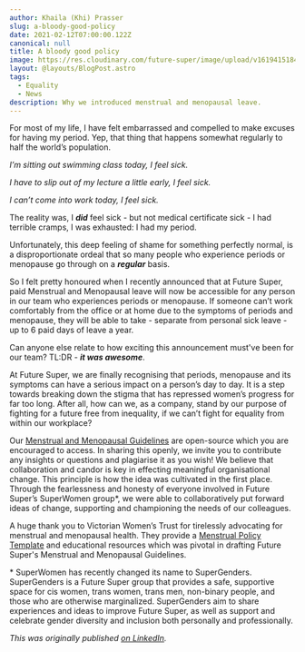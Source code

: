 ```yaml
---
author: Khaila (Khi) Prasser
slug: a-bloody-good-policy
date: 2021-02-12T07:00:00.122Z
canonical: null
title: A bloody good policy
image: https://res.cloudinary.com/future-super/image/upload/v1619415184/siora-photography-228Ug-nLxx8-unsplash.jpg
layout: @layouts/BlogPost.astro
tags:
  - Equality
  - News
description: Why we introduced menstrual and menopausal leave.
---
```


For most of my life, I have felt embarrassed and compelled to make excuses for having my period. Yep, that thing that happens somewhat regularly to half the world’s population.

_I’m sitting out swimming class today, I feel sick._

_I have to slip out of my lecture a little early, I feel sick._

_I can’t come into work today, I feel sick._

The reality was, I **_did_** feel sick - but not medical certificate sick - I had terrible cramps, I was exhausted: I had my period.

Unfortunately, this deep feeling of shame for something perfectly normal, is a disproportionate ordeal that so many people who experience periods or menopause go through on a **_regular_** basis.

So I felt pretty honoured when I recently announced that at Future Super, paid Menstrual and Menopausal leave will now be accessible for any person in our team who experiences periods or menopause. If someone can’t work comfortably from the office or at home due to the symptoms of periods and menopause, they will be able to take - separate from personal sick leave - up to 6 paid days of leave a year.

Can anyone else relate to how exciting this announcement must've been for our team? TL:DR - **_it was awesome_**.

At Future Super, we are finally recognising that periods, menopause and its symptoms can have a serious impact on a person’s day to day. It is a step towards breaking down the stigma that has repressed women’s progress for far too long. After all, how can we, as a company, stand by our purpose of fighting for a future free from inequality, if we can’t fight for equality from within our workplace?

Our [Menstrual and Menopausal Guidelines](https://docs.google.com/document/d/1Aafj2Q_t2JghlJgwLoIHNIVq53v4A1vdfNk6Uqakhag/edit?usp=sharing) are open-source which you are encouraged to access. In sharing this openly, we invite you to contribute any insights or questions and plagiarise it as you wish! We believe that collaboration and candor is key in effecting meaningful organisational change. This principle is how the idea was cultivated in the first place. Through the fearlessness and honesty of everyone involved in Future Super’s SuperWomen group\*, we were able to collaboratively put forward ideas of change, supporting and championing the needs of our colleagues.

A huge thank you to Victorian Women’s Trust for tirelessly advocating for menstrual and menopausal health. They provide a [Menstrual Policy Template](https://www.vwt.org.au/menstrual-policy-2/) and educational resources which was pivotal in drafting Future Super's Menstrual and Menopausal Guidelines.

\* SuperWomen has recently changed its name to SuperGenders. SuperGenders is a Future Super group that provides a safe, supportive space for cis women, trans women, trans men, non-binary people, and those who are otherwise marginalized. SuperGenders aim to share experiences and ideas to improve Future Super, as well as support and celebrate gender diversity and inclusion both personally and professionally.

_This was originally published [on LinkedIn](https://www.linkedin.com/pulse/bloody-good-policy-why-we-introduced-menstrual-leave-khaila-prasser/)._
